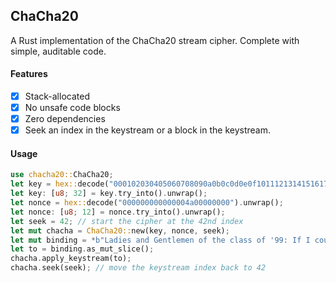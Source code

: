 ## ChaCha20

A Rust implementation of the ChaCha20 stream cipher. Complete with simple, auditable code.

#### Features

- [x] Stack-allocated
- [x] No unsafe code blocks
- [x] Zero dependencies
- [x] Seek an index in the keystream or a block in the keystream.

#### Usage

```rust
use chacha20::ChaCha20;
let key = hex::decode("000102030405060708090a0b0c0d0e0f101112131415161718191a1b1c1d1e1f").unwrap();
let key: [u8; 32] = key.try_into().unwrap();
let nonce = hex::decode("000000000000004a00000000").unwrap();
let nonce: [u8; 12] = nonce.try_into().unwrap();
let seek = 42; // start the cipher at the 42nd index
let mut chacha = ChaCha20::new(key, nonce, seek);
let mut binding = *b"Ladies and Gentlemen of the class of '99: If I could offer you only one tip for the future, sunscreen would be it.";
let to = binding.as_mut_slice();
chacha.apply_keystream(to);
chacha.seek(seek); // move the keystream index back to 42
```